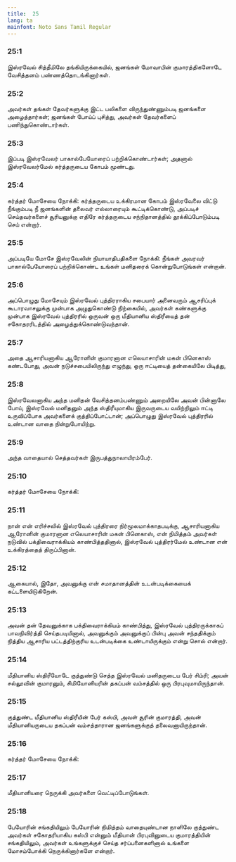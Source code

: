 ```yaml
---
title:  25
lang: ta
mainfont: Noto Sans Tamil Regular
---
```


###  25:1

இஸ்ரவேல் சித்தீமிலே தங்கியிருக்கையில், ஜனங்கள் மோவாபின் குமாரத்திகளோடே வேசித்தனம் பண்ணத்தொடங்கினார்கள்.

###  25:2

அவர்கள் தங்கள் தேவர்களுக்கு இட்ட பலிகளை விருந்துண்ணும்படி ஜனங்களை அழைத்தார்கள்; ஜனங்கள் போய்ப் புசித்து, அவர்கள் தேவர்களைப் பணிந்துகொண்டார்கள்.

###  25:3

இப்படி இஸ்ரவேலர் பாகால்பேயோரைப் பற்றிக்கொண்டார்கள்; அதனால் இஸ்ரவேலர்மேல் கர்த்தருடைய கோபம் மூண்டது.

###  25:4

கர்த்தர் மோசேயை நோக்கி: கர்த்தருடைய உக்கிரமான கோபம் இஸ்ரவேலை விட்டு நீங்கும்படி நீ ஜனங்களின் தலைவர் எல்லாரையும் கூட்டிக்கொண்டு, அப்படிச் செய்தவர்களைச் சூரியனுக்கு எதிரே கர்த்தருடைய சந்நிதானத்தில் தூக்கிப்போடும்படி செய் என்றார்.

###  25:5

அப்படியே மோசே இஸ்ரவேலின் நியாயாதிபதிகளை நோக்கி: நீங்கள் அவரவர் பாகால்பேயோரைப் பற்றிக்கொண்ட உங்கள் மனிதரைக் கொன்றுபோடுங்கள் என்றான்.

###  25:6

அப்பொழுது மோசேயும் இஸ்ரவேல் புத்திரராகிய சபையார் அனைவரும் ஆசரிப்புக் கூடாரவாசலுக்கு முன்பாக அழுதுகொண்டு நிற்கையில், அவர்கள் கண்களுக்கு முன்பாக இஸ்ரவேல் புத்திரரில் ஒருவன் ஒரு மீதியானிய ஸ்திரீயைத் தன் சகோதரரிடத்தில் அழைத்துக்கொண்டுவந்தான்.

###  25:7

அதை ஆசாரியனாகிய ஆரோனின் குமாரனான எலெயாசாரின் மகன் பினெகாஸ் கண்டபோது, அவன் நடுச்சபையிலிருந்து எழுந்து, ஒரு ஈட்டியைத் தன்கையிலே பிடித்து,

###  25:8

இஸ்ரவேலனாகிய அந்த மனிதன் வேசித்தனம்பண்ணும் அறையிலே அவன் பின்னாலே போய், இஸ்ரவேல் மனிதனும் அந்த ஸ்திரீயுமாகிய இருவருடைய வயிற்றிலும் ஈட்டி உருவிப்போக அவர்களைக் குத்திப்போட்டான்; அப்பொழுது இஸ்ரவேல் புத்திரரில் உண்டான வாதை நின்றுபோயிற்று.

###  25:9

அந்த வாதையால் செத்தவர்கள் இருபத்துநாலாயிரம்பேர்.

###  25:10

கர்த்தர் மோசேயை நோக்கி:

###  25:11

நான் என் எரிச்சலில் இஸ்ரவேல் புத்திரரை நிர்மூலமாக்காதபடிக்கு, ஆசாரியனாகிய ஆரோனின் குமாரனான எலெயாசாரின் மகன் பினெகாஸ், என் நிமித்தம் அவர்கள் நடுவில் பக்திவைராக்கியம் காண்பித்ததினால், இஸ்ரவேல் புத்திரர்மேல் உண்டான என் உக்கிரத்தைத் திருப்பினான்.

###  25:12

ஆகையால், இதோ, அவனுக்கு என் சமாதானத்தின் உடன்படிக்கையைக் கட்டளையிடுகிறேன்.

###  25:13

அவன் தன் தேவனுக்காக பக்திவைராக்கியம் காண்பித்து, இஸ்ரவேல் புத்திரருக்காகப் பாவநிவிர்த்தி செய்தபடியினால், அவனுக்கும் அவனுக்குப் பின்பு அவன் சந்ததிக்கும் நித்திய ஆசாரிய பட்டத்திற்குரிய உடன்படிக்கை உண்டாயிருக்கும் என்று சொல் என்றார்.

###  25:14

மீதியானிய ஸ்திரீயோடே குத்துண்டு செத்த இஸ்ரவேல் மனிதருடைய பேர் சிம்ரி; அவன் சல்லூவின் குமாரனும், சிமியோனியரின் தகப்பன் வம்சத்தில் ஒரு பிரபுவுமாயிருந்தான்.

###  25:15

குத்துண்ட மீதியானிய ஸ்திரீயின் பேர் கஸ்பி, அவள் சூரின் குமாரத்தி, அவன் மீதியானியருடைய தகப்பன் வம்சத்தாரான ஜனங்களுக்குத் தலைவனாயிருந்தான்.

###  25:16

கர்த்தர் மோசேயை நோக்கி:

###  25:17

மீதியானியரை நெருக்கி அவர்களை வெட்டிப்போடுங்கள்.

###  25:18

பேயோரின் சங்கதியிலும் பேயோரின் நிமித்தம் வாதையுண்டான நாளிலே குத்துண்ட அவர்கள் சகோதரியாகிய கஸ்பி என்னும் மீதியான் பிரபுவினுடைய குமாரத்தியின் சங்கதியிலும், அவர்கள் உங்களுக்குச் செய்த சர்ப்பனைகளினால் உங்களை மோசம்போக்கி நெருக்கினார்களே என்றார்.

